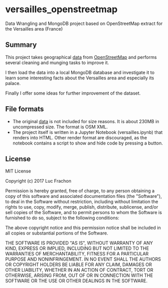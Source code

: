 # versailles_openstreetmap
Data Wrangling and MongoDB project based on OpenStreetMap extract for the Versailles area (France)

## Summary
This project takes geographical [data](https://s3.amazonaws.com/mapzen.odes/ex_DRcFT2edje1bEvDwVEKv4jZvAAvP8.osm.bz2) from [OpenStreetMap](http://www.openstreetmap.org/#map=5/51.500/-0.100) and performs several cleaning and munging tasks to improve it.

I then load the data into a local MongoDB database and investigate  it to learn some interesting facts about the Versailles area and especially its palace.

Finally I offer some ideas for further improvement of the dataset.

## File formats
- The original [data](https://s3.amazonaws.com/mapzen.odes/ex_DRcFT2edje1bEvDwVEKv4jZvAAvP8.osm.bz2) is not included for size reasons. It is about 230MB in uncompressed size. The format is OSM XML.
- The project itself is written in a Jupyter Notebook (versailles.ipynb) that renders into HTML. Other render format are discouraged, as the notebook contains a script to show and hide code by pressing a button.

## License
MIT License

Copyright (c) 2017 Luc Frachon

Permission is hereby granted, free of charge, to any person obtaining a copy
of this software and associated documentation files (the "Software"), to deal
in the Software without restriction, including without limitation the rights
to use, copy, modify, merge, publish, distribute, sublicense, and/or sell
copies of the Software, and to permit persons to whom the Software is
furnished to do so, subject to the following conditions:

The above copyright notice and this permission notice shall be included in all
copies or substantial portions of the Software.

THE SOFTWARE IS PROVIDED "AS IS", WITHOUT WARRANTY OF ANY KIND, EXPRESS OR
IMPLIED, INCLUDING BUT NOT LIMITED TO THE WARRANTIES OF MERCHANTABILITY,
FITNESS FOR A PARTICULAR PURPOSE AND NONINFRINGEMENT. IN NO EVENT SHALL THE
AUTHORS OR COPYRIGHT HOLDERS BE LIABLE FOR ANY CLAIM, DAMAGES OR OTHER
LIABILITY, WHETHER IN AN ACTION OF CONTRACT, TORT OR OTHERWISE, ARISING FROM,
OUT OF OR IN CONNECTION WITH THE SOFTWARE OR THE USE OR OTHER DEALINGS IN THE
SOFTWARE.
